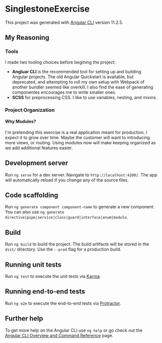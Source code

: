 # SinglestoneExercise

This project was generated with [Angular CLI](https://github.com/angular/angular-cli) version 11.2.5.

## My Reasoning

### Tools

I made two tooling choices before begining the project:

- **Angluar CLI** is the recommended tool for setting up and building Angular projects. The old Angular Quickstart is available, but deprecated, and attempting to roll my own setup with Webpack of another bundler seemed like overkill. I also find the ease of generating componentes encourages me to write smaller ones.
- **SCSS** for preprocessing CSS. I like to use variables, nesting, and mixins.

### Project Organization

#### Why Modules?

I'm pretending this exercise is a real application meant for production. I expect it to grow over time. Maybe the customer will want to introducing more views, or routing. Using modules now will make keeping organized as we add additional features easier.



## Development server

Run `ng serve` for a dev server. Navigate to `http://localhost:4200/`. The app will automatically reload if you change any of the source files.

## Code scaffolding

Run `ng generate component component-name` to generate a new component. You can also use `ng generate directive|pipe|service|class|guard|interface|enum|module`.

## Build

Run `ng build` to build the project. The build artifacts will be stored in the `dist/` directory. Use the `--prod` flag for a production build.

## Running unit tests

Run `ng test` to execute the unit tests via [Karma](https://karma-runner.github.io).

## Running end-to-end tests

Run `ng e2e` to execute the end-to-end tests via [Protractor](http://www.protractortest.org/).

## Further help

To get more help on the Angular CLI use `ng help` or go check out the [Angular CLI Overview and Command Reference](https://angular.io/cli) page.
